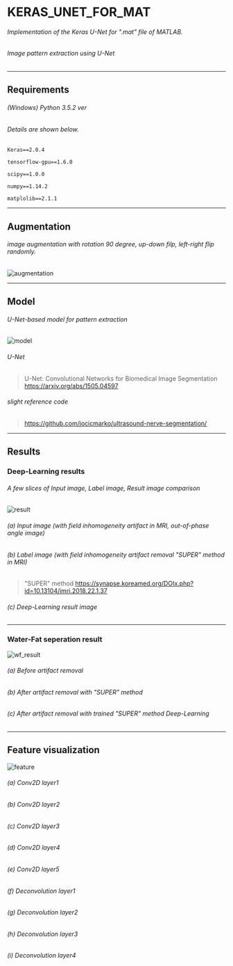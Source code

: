 # KERAS_UNET_FOR_MAT

###### Implementation of the Keras U-Net for ".mat" file of MATLAB.

###### Image pattern extraction using U-Net 

- - -
## Requirements

###### (Windows) Python 3.5.2 ver

###### Details are shown below.

~~~
Keras==2.0.4

tensorflow-gpu==1.6.0

scipy==1.0.0

numpy==1.14.2

matplolib==2.1.1

~~~

- - -
## Augmentation

###### image augmentation with rotation 90 degree, up-down filp, left-right flip randomly.

![augmentation]( ./images/augmentation.png)

- - -
## Model

###### U-Net-based model for pattern extraction

![model]( ./images/model.png)

###### U-Net
> U-Net: Convolutional Networks for Biomedical Image Segmentation   <U-net/> <https://arxiv.org/abs/1505.04597>
###### slight reference code
> https://github.com/jocicmarko/ultrasound-nerve-segmentation/

- - -
## Results
### Deep-Learning results
###### A few slices of Input image, Label image, Result image comparison

![result]( ./images/result.png)

###### (a) Input image (with field inhomogeneity artifact in MRI, out-of-phase angle image)
###### (b) Label image (with field inhomogeneity artifact removal "SUPER" method in MRI) 
> "SUPER" method <SUPER-method/> https://synapse.koreamed.org/DOIx.php?id=10.13104/imri.2018.22.1.37
###### (c) Deep-Learning result image

- - -
### Water-Fat seperation result

![wf_result](./images/wf_result.png)

###### (a) Before artifact removal
###### (b) After artifact removal with "SUPER" method
###### (c) After artifact removal with trained "SUPER" method Deep-Learning

- - -
## Feature visualization

![feature](./images/feature.png)

###### (a) Conv2D layer1
###### (b) Conv2D layer2
###### (c) Conv2D layer3
###### (d) Conv2D layer4
###### (e) Conv2D layer5
###### (f) Deconvolution layer1
###### (g) Deconvolution layer2
###### (h) Deconvolution layer3
###### (i) Deconvolution layer4
